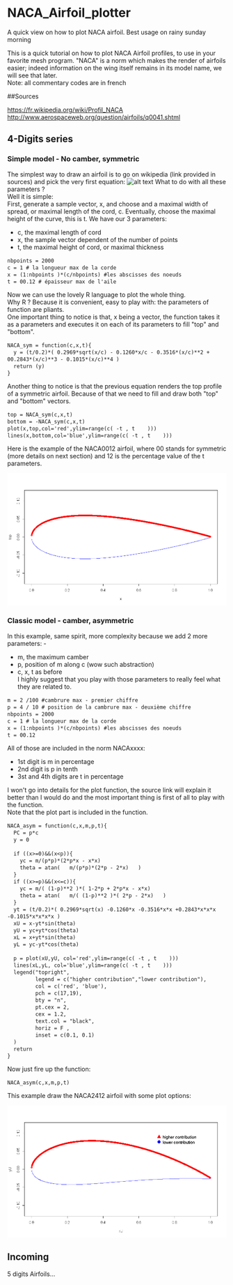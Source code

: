 # NACA_Airfoil_plotter
A quick view on how to plot NACA airfoil. Best usage on rainy sunday morning

This is a quick tutorial on how to plot NACA Airfoil profiles, to use in your favorite mesh program.
"NACA" is a norm which makes the render of airfoils easier; indeed information on the wing itself remains in its model name, we will see that later.  
Note: all commentary codes are in french

##Sources

https://fr.wikipedia.org/wiki/Profil_NACA
http://www.aerospaceweb.org/question/airfoils/q0041.shtml

## 4-Digits series
### Simple model - No camber, symmetric

The simplest way to draw an airfoil is to go on wikipedia (link provided in sources) and pick the very first equation:
![alt text](https://wikimedia.org/api/rest_v1/media/math/render/svg/3f0ceb9f31ba269f1159409d5b414d051776c668)
What to do with all these parameters ?  
Well it is simple:  
First, generate a sample vector, x, and choose and a maximal width of spread, or maximal length of the cord, c. Eventually, choose the maximal height of the curve, this is t. We have our 3 parameters:  
- c, the maximal length of cord  
- x, the sample vector dependent of the number of points  
- t, the maximal height of cord, or maximal thickness

```
nbpoints = 2000
c = 1 # la longueur max de la corde
x = (1:nbpoints )*(c/nbpoints) #les abscisses des noeuds
t = 00.12 # épaisseur max de l'aile
```

Now we can use the lovely R language to plot the whole thing.  
Why R ? Because it is convenient, easy to play with: the parameters of function are pliants.  
One important thing to notice is that, x being a vector, the function takes it as a parameters and executes it on each of its parameters to fill "top" and "bottom".  

```
NACA_sym = function(c,x,t){
  y = (t/0.2)*( 0.2969*sqrt(x/c) - 0.1260*x/c - 0.3516*(x/c)**2 + 00.2843*(x/c)**3 - 0.1015*(x/c)**4 )
  return (y)
}
```

Another thing to notice is that the previous equation renders the top profile of a symmetric airfoil. Because of that we need to fill and draw both "top" and "bottom" vectors.

```
top = NACA_sym(c,x,t)
bottom = -NACA_sym(c,x,t)
plot(x,top,col='red',ylim=range(c( -t , t    )))
lines(x,bottom,col='blue',ylim=range(c( -t , t    )))
```

Here is the example of the NACA0012 airfoil, where 00 stands for symmetric (more details on next section) and 12 is the percentage value of the t parameters.

![alt text](symm.png)


### Classic model - camber, asymmetric

In this example, same spirit, more complexity because we add 2 more parameters:  -
- m, the maximum camber  
- p, position of m along c (wow such abstraction)  
- c, x, t as before  
I highly suggest that you play with those parameters to really feel what they are related to.  

```
m = 2 /100 #cambrure max - premier chiffre
p = 4 / 10 # position de la cambrure max - deuxième chiffre
nbpoints = 2000
c = 1 # la longueur max de la corde
x = (1:nbpoints )*(c/nbpoints) #les abscisses des noeuds
t = 00.12
```

All of those are included in the norm NACAxxxx:
- 1st digit is m in percentage  
- 2nd digit is p in tenth
- 3st and 4th digits are t in percentage


I won't go into details for the plot function, the source link will explain it better than I would do and the most important thing is first of all to play with the function.  
Note that the plot part is included in the function.  

```
NACA_asym = function(c,x,m,p,t){
  PC = p*c
  y = 0

  if ((x>=0)&&(x<p)){
    yc = m/(p*p)*(2*p*x - x*x)
    theta = atan(   m/(p*p)*(2*p - 2*x)   )
  }
  if ((x>=p)&&(x<=c)){
    yc = m/( (1-p)**2 )*( 1-2*p + 2*p*x - x*x)
    theta = atan(   m/( (1-p)**2 )*( 2*p - 2*x)   )
  }
  yt = (t/0.2)*( 0.2969*sqrt(x) -0.1260*x -0.3516*x*x +0.2843*x*x*x -0.1015*x*x*x*x )
  xU = x-yt*sin(theta)
  yU = yc+yt*cos(theta)
  xL = x+yt*sin(theta)
  yL = yc-yt*cos(theta)
  
  p = plot(xU,yU, col='red',ylim=range(c( -t , t    )))
  lines(xL,yL, col='blue',ylim=range(c( -t , t    )))
  legend("topright",
         legend = c("higher contribution","lower contribution"),
         col = c('red', 'blue'), 
         pch = c(17,19), 
         bty = "n", 
         pt.cex = 2, 
         cex = 1.2, 
         text.col = "black", 
         horiz = F , 
         inset = c(0.1, 0.1)
  )
  return
}
```

Now just fire up the function:

```
NACA_asym(c,x,m,p,t)
```

This example draw the NACA2412 airfoil with some plot options:

![alt text](camber.png)


## Incoming

5 digits Airfoils...







